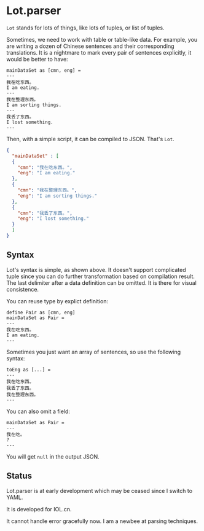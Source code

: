 # Lot.parser

``Lot`` stands for lots of things, like lots of tuples, or list of tuples.

Sometimes, we need to work with table or table-like data. For example, you are
writing a dozen of Chinese sentences and their corresponding translations. It
is a nightmare to mark every pair of sentences explicitly, it would be better
to have:

```
mainDataSet as [cmn, eng] =
---
我在吃东西。
I am eating.
---
我在整理东西。
I am sorting things.
---
我丢了东西。
I lost something.
---
```

Then, with a simple script, it can be compiled to JSON. That's ``Lot``.

```JSON
{
  "mainDataSet" : [
  {
    "cmn": "我在吃东西。",
    "eng": "I am eating."
  },
  {
    "cmn": "我在整理东西。",
    "eng": "I am sorting things."
  },
  {
    "cmn": "我丢了东西。",
    "eng": "I lost something."
  }
  ]
}
```

## Syntax

Lot's syntax is simple, as shown above. It doesn't support complicated tuple
since you can do further transformation based on compilation result. The last
delimiter after a data definition can be omitted. It is there for visual
consistence.

You can reuse type by explict definition:

```
define Pair as [cmn, eng]
mainDataSet as Pair =
---
我在吃东西。
I am eating.
---
```

Sometimes you just want an array of sentences, so use the following syntax:

```
toEng as [...] =
---
我在吃东西。
我丢了东西。
我在整理东西。
---
```

You can also omit a field:

```
mainDataSet as Pair =
---
我在吃。
?
---
```

You will get ``null`` in the output JSON.

## Status

Lot.parser is at early development which may be ceased since I switch to YAML.

It is developed for IOL.cn.

It cannot handle error gracefully now. I am a newbee at parsing techniques.
